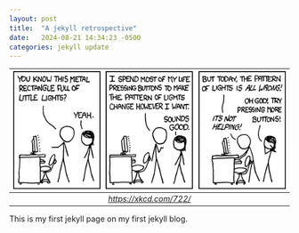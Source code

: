 ```yaml
---
layout: post
title:  "A jekyll retrospective"
date:   2024-08-21 14:34:23 -0500
categories: jekyll update
---
```

| ![blinkenlights](/assets/img/xkcd_lights.png) |
| :--: |
| *https://xkcd.com/722/* |
This is my first jekyll page on my first jekyll blog.
